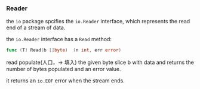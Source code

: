 ### Reader

the `io` package spcifies the `io.Reader` interface, which represents the read end of a stream of data.

the `io.Reader` interface has a `Read` method:

```go
func (T) Read(b []byte)  (n int, err error)
```

read populate(人口，-> 填入) the given byte slice b with data and returns the number of bytes populated and an error value.

it returns an `io.EOF` error when the stream ends.

